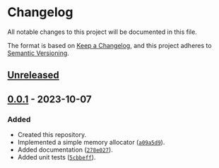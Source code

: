 # Changelog
All notable changes to this project will be documented in this file.

The format is based on [Keep a Changelog](https://keepachangelog.com/en/1.0.0/),
and this project adheres to [Semantic Versioning](https://semver.org/spec/v2.0.0.html).

## [Unreleased]

## [0.0.1] - 2023-10-07

### Added
- Created this repository.
- Implemented a simple memory allocator ([`a09a5d9`](https://github.com/warriors-life/memory-allocator/commit/a09a5d97d18e7403219ac67133f44fbb31d78c34)).
- Added documentation ([`278e027`](https://github.com/warriors-life/memory-allocator/commit/278e027886cfeb9804ec12751849ffdd115384b8)).
- Added unit tests ([`5cbbeff`](https://github.com/warriors-life/memory-allocator/commit/5cbbeff7e50160c3e40b2de61d9f38c3441a5695)).

[Unreleased]: https://github.com/warriors-life/memory-allocator/compare/v0.0.1...HEAD
[0.0.1]: https://github.com/warriors-life/memory-allocator/releases/tag/v0.0.1
